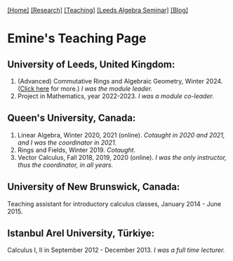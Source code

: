 [[Home]](https://emine-yildirim.github.io/) 
[[Research]](https://emine-yildirim.github.io/Research.html) 
[[Teaching]](https://emine-yildirim.github.io/teaching.html)
[[Leeds Algebra Seminar]](https://emine-yildirim.github.io/Leeds_Seminars_2023-24.html)
[[Blog]](http://yildirimemine.tumblr.com/)

# Emine's Teaching Page


## University of Leeds, United Kingdom:

1. (Advanced) Commutative Rings and Algebraic Geometry, Winter 2024. ([Click here](https://emine-yildirim.github.io/teaching24) for more.) *I was the module leader.*
2. Project in Mathematics, year 2022-2023. *I was a module co-leader.*

## Queen's University, Canada:

1. Linear Algebra, Winter 2020, 2021 (online). *Cotaught in 2020 and 2021, and I was the coordinator in 2021.*
2. Rings and Fields, Winter 2019. *Cotaught.*
3. Vector Calculus, Fall 2018, 2019, 2020 (online). *I was the only instructor, thus the coordinator, in all years.*
   
## University of New Brunswick, Canada:

Teaching assistant for introductory calculus classes, January 2014 - June 2015.

## Istanbul Arel University, Türkiye:

Calculus I, II in September 2012 - December 2013. *I was a full time lecturer.*





